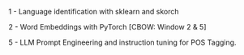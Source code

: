 1 - Language identification with sklearn and skorch

2 - Word Embeddings with PyTorch [CBOW: Window 2 & 5]

5 - LLM Prompt Engineering and instruction tuning for POS Tagging. 

